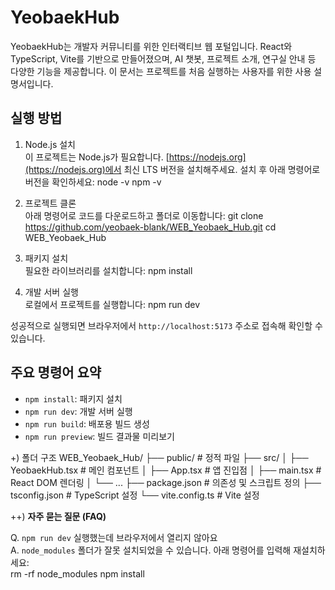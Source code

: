 # YeobaekHub

YeobaekHub는 개발자 커뮤니티를 위한 인터랙티브 웹 포털입니다. React와 TypeScript, Vite를 기반으로 만들어졌으며, AI 챗봇, 프로젝트 소개, 연구실 안내 등 다양한 기능을 제공합니다. 이 문서는 프로젝트를 처음 실행하는 사용자를 위한 사용 설명서입니다.

## 실행 방법

1. Node.js 설치  
이 프로젝트는 Node.js가 필요합니다. [https://nodejs.org](https://nodejs.org)에서 최신 LTS 버전을 설치해주세요. 설치 후 아래 명령어로 버전을 확인하세요:
node -v
npm -v

2. 프로젝트 클론  
아래 명령어로 코드를 다운로드하고 폴더로 이동합니다:
git clone https://github.com/yeobaek-blank/WEB_Yeobaek_Hub.git
cd WEB_Yeobaek_Hub


3. 패키지 설치  
필요한 라이브러리를 설치합니다:
npm install


4. 개발 서버 실행  
로컬에서 프로젝트를 실행합니다:
npm run dev

성공적으로 실행되면 브라우저에서 `http://localhost:5173` 주소로 접속해 확인할 수 있습니다.

## 주요 명령어 요약

- `npm install`: 패키지 설치  
- `npm run dev`: 개발 서버 실행  
- `npm run build`: 배포용 빌드 생성  
- `npm run preview`: 빌드 결과물 미리보기  

+) 폴더 구조
WEB_Yeobaek_Hub/
├── public/ # 정적 파일
├── src/
│ ├── YeobaekHub.tsx # 메인 컴포넌트
│ ├── App.tsx # 앱 진입점
│ ├── main.tsx # React DOM 렌더링
│ └── ...
├── package.json # 의존성 및 스크립트 정의
├── tsconfig.json # TypeScript 설정
└── vite.config.ts # Vite 설정


++) **자주 묻는 질문 (FAQ)**

Q. `npm run dev` 실행했는데 브라우저에서 열리지 않아요  
A. `node_modules` 폴더가 잘못 설치되었을 수 있습니다. 아래 명령어를 입력해 재설치하세요:  
rm -rf node_modules
npm install


